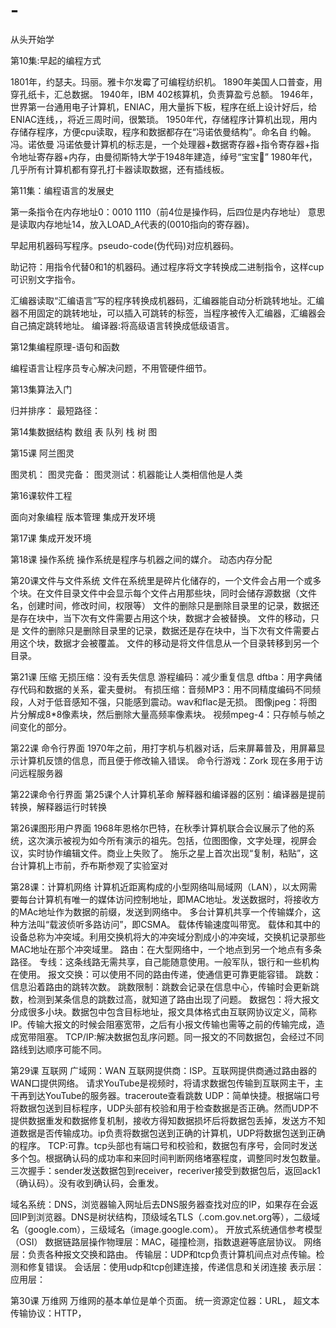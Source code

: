 # -
从头开始学

第10集:早起的编程方式

1801年，约瑟夫。玛丽。雅卡尔发霉了可编程纺织机。
1890年美国人口普查，用穿孔纸卡，汇总数据。
1940年，IBM 402核算机，负责算盈亏总额。
1946年，世界第一台通用电子计算机，ENIAC，用大量拆下板，程序在纸上设计好后，给ENIAC连线，，将近三周时间，很繁琐。
1950年代，存储程序计算机出现，用内存储存程序，方便cpu读取，程序和数据都存在“冯诺依曼结构”。命名自 约翰。冯。诺依曼
冯诺依曼计算机的标志是，一个处理器+数据寄存器+指令寄存器+指令地址寄存器+内存，由曼彻斯特大学于1948年建造，绰号“宝宝👶”
1980年代，几乎所有计算机都有穿孔打卡器读取数据，还有插线板。

第11集：编程语言的发展史

第一条指令在内存地址0：0010 1110（前4位是操作码，后四位是内存地址） 意思是读取内存地址14，放入LOAD_A代表的(0010指向的寄存器)。

早起用机器码写程序。pseudo-code(伪代码)对应机器码。

助记符：用指令代替0和1的机器码。通过程序将文字转换成二进制指令，这样cup可识别文字指令。

汇编器读取“汇编语言”写的程序转换成机器码，汇编器能自动分析跳转地址。汇编器不用固定的跳转地址，可以插入可跳转的标签，当程序被传入汇编器，汇编器会自己搞定跳转地址。
编译器:将高级语言转换成低级语言。

第12集编程原理-语句和函数

编程语言让程序员专心解决问题，不用管硬件细节。

第13集算法入门

归并排序：
最短路径：

第14集数据结构
数组
表
队列
栈
树
图

第15课 阿兰图灵

图灵机：
图灵完备：
图灵测试：机器能让人类相信他是人类

第16课软件工程

面向对象编程
版本管理
集成开发环境

第17课 集成开发环境

第18课 操作系统
操作系统是程序与机器之间的媒介。
动态内存分配

第20课文件与文件系统
文件在系统里是碎片化储存的，一个文件会占用一个或多个块。在文件目录文件中会显示每个文件占用那些块，同时会储存源数据（文件名，创建时间，修改时间，权限等）
文件的删除只是删除目录里的记录，数据还是存在块中，当下次有文件需要占用这个块，数据才会被替换。
文件的移动，只是
文件的删除只是删除目录里的记录，数据还是存在块中，当下次有文件需要占用这个块，数据才会被覆盖。
文件的移动是将文件信息从一个目录转移到另一个目录。

第21课 压缩
无损压缩：没有丢失信息
游程编码：减少重复信息
dftba：用字典储存代码和数据的关系，霍夫曼树。
有损压缩：音频MP3：用不同精度编码不同频段，人对于低音感知不强，只能感到震动。wav和flac是无损。
图像jpeg：将图片分解成8*8像素块，然后删除大量高频率像素块。
视频mpeg-4：只存帧与帧之间变化的部分。

第22课 命令行界面
1970年之前，用打字机与机器对话，后来屏幕普及，用屏幕显示计算机反馈的信息，而且便于修改输入错误。
命令行游戏：Zork
现在多用于访问远程服务器




第22课命令行界面
第25课个人计算机革命
解释器和编译器的区别：编译器是提前转换，解释器运行时转换

第26课图形用户界面
1968年恩格尔巴特，在秋季计算机联合会议展示了他的系统，这次演示被视为如今所有演示的祖先。包括，位图图像，文字处理，视屏会议，实时协作编辑文件。商业上失败了。
施乐之星上首次出现“复制，粘贴”，这台计算机上市前，乔布斯参观了实验室对



第28课：计算机网络
计算机近距离构成的小型网络叫局域网（LAN），以太网需要每台计算机有唯一的媒体访问控制地址，即MAC地址。发送数据时，将接收方的MAc地址作为数据的前缀，发送到网络中。
多台计算机共享一个传输媒介，这种方法叫“载波侦听多路访问”，即CSMA。
载体传输速度叫带宽。
载体和其中的设备总称为冲突域。利用交换机将大的冲突域分割成小的冲突域，交换机记录那些MAC地址在那个冲突域里。
路由：在大型网络中，一个地点到另一个地点有多条路径。
专线：这条线路无需共享，自己能随意使用。一般军队，银行和一些机构在使用。
报文交换：可以使用不同的路由传递，使通信更可靠更能容错。
跳数：信息沿着路由的跳转次数。
跳数限制：跳数会记录在信息中心，传输时会更新跳数，检测到某条信息的跳数过高，就知道了路由出现了问题。
数据包：将大报文分成很多小块。数据包中包含目标地址，报文具体格式由互联网协议定义，简称IP。传输大报文的时候会阻塞宽带，之后有小报文传输也需等之前的传输完成，造成宽带阻塞。
TCP/IP:解决数据包乱序问题。同一报文的不同数据包，会经过不同路线到达顺序可能不同。

第29课 互联网 
广域网：WAN
互联网提供商：ISP。互联网提供商通过路由器的WAN口提供网络。
请求YouTube是视频时，将请求数据包传输到互联网主干，主干再到达YouTube的服务器。traceroute查看跳数
UDP：简单快捷。根据端口号将数据包送到目标程序，UDP头部有校验和用于检查数据是否正确。然而UDP不提供数据重发和数据修复机制，接收方得知数据损坏后将数据包丢掉，发送方不知道数据是否传输成功。ip负责将数据包送到正确的计算机，UDP将数据包送到正确的程序。
TCP:可靠。tcp头部也有端口号和校验和，数据包有序号，会同时发送多个包。根据确认码的成功率和来回时间判断网络堵塞程度，调整同时发包数量。
三次握手：sender发送数据包到receiver，receriver接受到数据包后，返回ack1（确认码）。没有收到确认码，会重发。

域名系统：DNS，浏览器输入网址后去DNS服务器查找对应的IP，如果存在会返回IP到浏览器。DNS是树状结构，顶级域名TLS（.com.gov.net.org等），二级域名（google.com），三级域名（image.google.com）。
开放式系统通信参考模型（OSI）
数据链路层操作物理层：MAC，碰撞检测，指数退避等底层协议。
网络层：负责各种报文交换和路由。
传输层：UDP和tcp负责计算机间点对点传输。检测和修复错误。
会话层：使用udp和tcp创建连接，传递信息和关闭连接
表示层：
应用层：

第30课 万维网
万维网的基本单位是单个页面。
统一资源定位器：URL，
超文本传输协议：HTTP，
